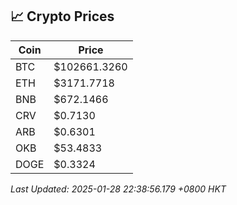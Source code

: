 ## 📈 Crypto Prices

| Coin | Price |
| ---- | ----- |
| BTC | $102661.3260 |
| ETH | $3171.7718 |
| BNB | $672.1466 |
| CRV | $0.7130 |
| ARB | $0.6301 |
| OKB | $53.4833 |
| DOGE | $0.3324 |

_Last Updated: 2025-01-28 22:38:56.179 +0800 HKT_